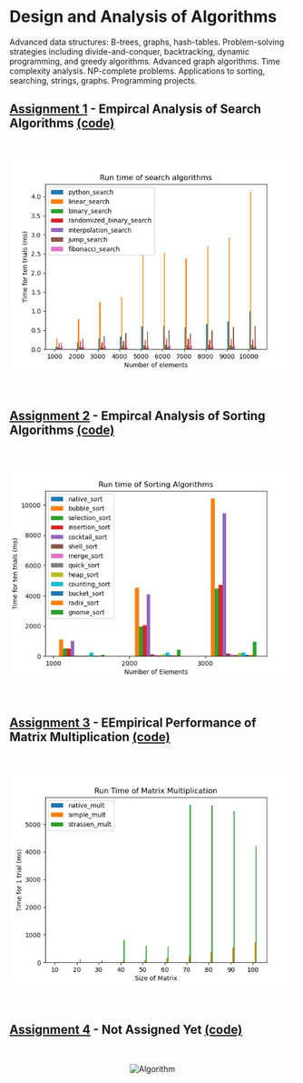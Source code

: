 # Design and Analysis of Algorithms

Advanced data structures: B-trees, graphs, hash-tables. Problem-solving strategies including divide-and-conquer, backtracking, dynamic programming, and greedy algorithms. Advanced graph algorithms. Time complexity analysis. NP-complete problems. Applications to sorting, searching, strings, graphs. Programming projects. 

## [Assignment 1](https://drive.google.com/open?id=1OxHV61h49uulY6zSPOI-0k0ARXxfk-jG) - Empircal Analysis of Search Algorithms [(code)](https://github.com/iakil/CSCI323_Design-and-Analysis-of-Algorithms/blob/main/Assignments/Assignment1/A_Bhuiyan_Assgn1.py)

<br>

<p align="center">
  <img src="https://github.com/iakil/CSCI323/blob/main/Assignments/Assignnment1/Assignment1.png" alt="Search Algorithms">
</p>

<br>

## [Assignment 2](https://docs.google.com/document/d/1yHQJErWWvb-uHm_yYrCBkD5JP-vZe9Ul/edit?usp=sharing&ouid=108521352184329535462&rtpof=true&sd=true) - Empircal Analysis of Sorting Algorithms [(code)](https://github.com/iakil/CSCI323_Design-and-Analysis-of-Algorithms/blob/main/Assignments/Assignment2/A_Bhuiyan_Assgn2.py)

<br>

<p align="center">
  <img src="https://github.com/iakil/CSCI323/blob/main/Assignments/Assignment2/Assignment2.png" alt="Sort Algorithms">
</p>

<br>

## [Assignment 3](https://docs.google.com/document/d/1KPKplnG4Yes_uNKM2toVjFXKluOyjIfX/edit?usp=sharing&ouid=108521352184329535462&rtpof=true&sd=true) - EEmpirical Performance of Matrix Multiplication [(code)](https://github.com/iakil/CSCI323_Design-and-Analysis-of-Algorithms/blob/main/Assignments/Assignment3/A_Bhuiyan_Assgn3.py)

<br>

<p align="center">
  <img src="https://github.com/iakil/CSCI323/blob/main/Assignments/Assignment3/Assignment3.png" alt="Matrix Multiplication">
</p>

<br>

## [Assignment 4](https://docs.google.com/document/d/1KPKplnG4Yes_uNKM2toVjFXKluOyjIfX/edit?usp=sharing&ouid=108521352184329535462&rtpof=true&sd=true) - Not Assigned Yet [(code)](https://github.com/iakil/CSCI323_Design-and-Analysis-of-Algorithms/blob/main/Assignments/Assignment4/A_Bhuiyan_Assgn4.py)

<br>

<p align="center">
  <img src="https://github.com/iakil/CSCI323/blob/main/Assignments/Assignment4/Assignment4.png" alt=" Algorithm">
</p>

<br>
